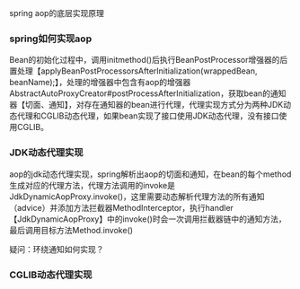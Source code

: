 spring aop的底层实现原理

### spring如何实现aop

Bean的初始化过程中，调用initmethod()后执行BeanPostProcessor增强器的后置处理【applyBeanPostProcessorsAfterInitialization(wrappedBean, beanName);】，处理的增强器中包含有aop的增强器AbstractAutoProxyCreator#postProcessAfterInitialization，获取bean的通知器【切面、通知】，对存在通知器的bean进行代理，代理实现方式分为两种JDK动态代理和CGLIB动态代理，如果bean实现了接口使用JDK动态代理，没有接口使用CGLIB。

### JDK动态代理实现

aop的jdk动态代理实现，spring解析出aop的切面和通知，在bean的每个method生成对应的代理方法，代理方法调用的invoke是JdkDynamicAopProxy.invoke()，这里需要动态解析代理方法的所有通知（advice）并添加方法拦截器MethodInterceptor，执行handler【JdkDynamicAopProxy】中的invoke()时会一次调用拦截器链中的通知方法，最后调用目标方法Method.invoke()



疑问：环绕通知如何实现？



### CGLIB动态代理实现